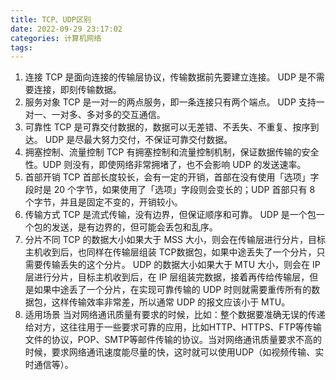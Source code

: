 ```yaml
---
title: TCP、UDP区别
date: 2022-09-29 23:17:02
categories: 计算机网络
tags:
---
```


1. 连接
   TCP 是⾯向连接的传输层协议，传输数据前先要建⽴连接。
   UDP 是不需要连接，即刻传输数据。
2. 服务对象
   TCP 是⼀对⼀的两点服务，即⼀条连接只有两个端点。
   UDP ⽀持⼀对⼀、⼀对多、多对多的交互通信。
3. 可靠性
   TCP 是可靠交付数据的，数据可以⽆差错、不丢失、不重复、按序到达。
   UDP 是尽最⼤努⼒交付，不保证可靠交付数据。
4. 拥塞控制、流量控制
   TCP 有拥塞控制和流量控制机制，保证数据传输的安全性。UDP 则没有，即使⽹络⾮常拥堵了，也不会影响 UDP 的发送速率。
5. ⾸部开销
   TCP ⾸部⻓度较⻓，会有⼀定的开销，⾸部在没有使⽤「选项」字段时是 20 个字节，如果使⽤了「选项」字段则会变⻓的；UDP ⾸部只有 8 个字节，并且是固定不变的，开销较⼩。
6. 传输⽅式
   TCP 是流式传输，没有边界，但保证顺序和可靠。
   UDP 是⼀个包⼀个包的发送，是有边界的，但可能会丢包和乱序。
7. 分⽚不同
   TCP 的数据⼤⼩如果⼤于 MSS ⼤⼩，则会在传输层进⾏分⽚，⽬标主机收到后，也同样在传输层组装 TCP数据包，如果中途丢失了⼀个分⽚，只需要传输丢失的这个分⽚。
   UDP 的数据⼤⼩如果⼤于 MTU ⼤⼩，则会在 IP 层进⾏分⽚，⽬标主机收到后，在 IP 层组装完数据，接着再传给传输层，但是如果中途丢了⼀个分⽚，在实现可靠传输的 UDP 时则就需要重传所有的数据包，这样传输效率⾮常差，所以通常 UDP 的报⽂应该⼩于 MTU。
8. 适用场景
   当对网络通讯质量有要求的时候，比如：整个数据要准确无误的传递给对方，这往往用于一些要求可靠的应用，比如HTTP、HTTPS、FTP等传输文件的协议，POP、SMTP等邮件传输的协议。当对网络通讯质量要求不高的时候，要求网络通讯速度能尽量的快，这时就可以使用UDP（如视频传输、实时通信等）。